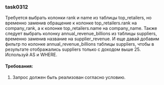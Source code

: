 
### task0312

Требуется выбрать колонки rank и name из таблицы top_retailers, но временно заменив обращение к колонке top_retailers.rank на company_rank,
а к колонке top_retailers.name на company_name. Также следует выбрать колонку annual_revenue_billions из таблицы suppliers, временно заменив название на supplier_revenue.
И еще давай добавим фильтр по колонке annual_revenue_billions таблицы suppliers, чтобы в результате отображались suppliers только с доходом выше 25.
Используй AS и WHERE.


#### Требования:
1.	Запрос должен быть реализован согласно условию.

